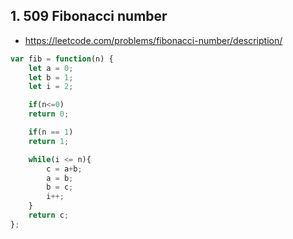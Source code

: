 ## 1. 509 Fibonacci number
- https://leetcode.com/problems/fibonacci-number/description/

```js
var fib = function(n) {
    let a = 0;
    let b = 1;
    let i = 2;

    if(n<=0)
    return 0;

    if(n == 1)
    return 1;

    while(i <= n){
        c = a+b;
        a = b;
        b = c;
        i++;
    }
    return c;
};
```